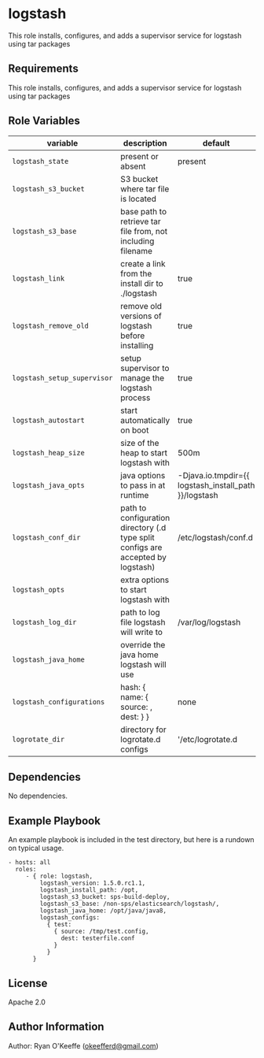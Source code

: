 logstash
=========

This role installs, configures, and adds a supervisor service for logstash using tar packages

Requirements
------------

This role installs, configures, and adds a supervisor service for logstash using tar packages

Role Variables
--------------
| variable | description | default | mandatory
|----------|-------------|---------|----------
| `logstash_state` | present or absent | present |
| `logstash_s3_bucket` | S3 bucket where tar file is located | | yes
| `logstash_s3_base` | base path to retrieve tar file from, not including filename | | yes
| `logstash_link` | create a link from the install dir to ./logstash | true |
| `logstash_remove_old` | remove old versions of logstash before installing | true |
| `logstash_setup_supervisor` | setup supervisor to manage the logstash process | true |
| `logstash_autostart` | start automatically on boot | true |
| `logstash_heap_size` | size of the heap to start logstash with | 500m |
| `logstash_java_opts` | java options to pass in at runtime | -Djava.io.tmpdir={{ logstash_install_path }}/logstash |
| `logstash_conf_dir` | path to configuration directory (.d type split configs are accepted by logstash) | /etc/logstash/conf.d |
| `logstash_opts` | extra options to start logstash with |  | no
| `logstash_log_dir` | path to log file logstash will write to | /var/log/logstash |
| `logstash_java_home` | override the java home logstash will use |  | no
| `logstash_configurations` | hash: { name: { source: <path>, dest: <filename> } } | none | no
| `logrotate_dir` | directory for logrotate.d configs | '/etc/logrotate.d | no

Dependencies
------------

No dependencies.

Example Playbook
----------------

An example playbook is included in the test directory, but here is a rundown on typical usage.

    - hosts: all
      roles:
         - { role: logstash,
             logstash_version: 1.5.0.rc1.1,
             logstash_install_path: /opt,
             logstash_s3_bucket: sps-build-deploy,
             logstash_s3_base: /non-sps/elasticsearch/logstash/,
             logstash_java_home: /opt/java/java8,
             logstash_configs:
               { test:
                 { source: /tmp/test.config,
                   dest: testerfile.conf
                 }
               }
           }

License
-------

Apache 2.0

Author Information
------------------

Author: Ryan O'Keeffe (okeefferd@gmail.com)

